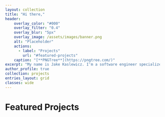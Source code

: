 ```yaml
---
layout: collection
title: "Hi there,"
header:
    overlay_color: "#000"
    overlay_filter: "0.4"
    overlay_blur: "5px"
    overlay_image: /assets/images/banner.png
    alt: "Placeholder"
    actions:
      - label: "Projects"
        url: "#featured-projects"
    caption: "[**PNGTree**](https://pngtree.com/)"
excerpt: "My name is Jake Kaslewicz. I'm a software engineer specialized in Machine Learning and High Performance Computing (HPC)"
author_profile: true
collection: projects
entries_layout: grid
classes: wide
---
```


# Featured Projects

